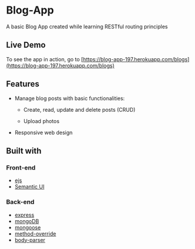 # Blog-App

A basic Blog App created while learning RESTful routing principles

## Live Demo

To see the app in action, go to [https://blog-app-197.herokuapp.com/blogs](https://blog-app-197.herokuapp.com/blogs)

## Features

* Manage blog posts with basic functionalities:

  * Create, read, update and delete posts (CRUD)

  * Upload photos

* Responsive web design

## Built with

### Front-end

* [ejs](http://ejs.co/)
* [Semantic UI](https://semantic-ui.com)

### Back-end

* [express](https://expressjs.com/)
* [mongoDB](https://www.mongodb.com/)
* [mongoose](http://mongoosejs.com/)
* [method-override](https://github.com/expressjs/method-override#method-override)
* [body-parser](https://www.npmjs.com/package/body-parser)

